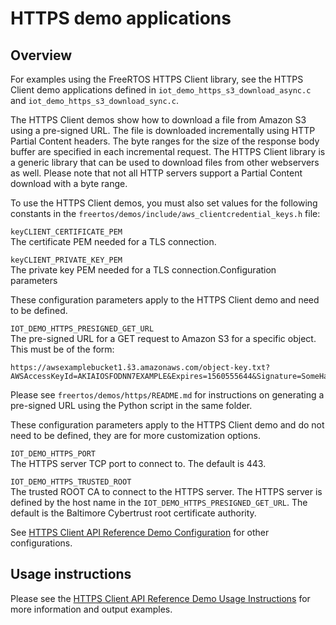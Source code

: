 # HTTPS demo applications<a name="https-demo"></a>

## Overview<a name="https-demo-overview"></a>

For examples using the FreeRTOS HTTPS Client library, see the HTTPS Client demo applications defined in `iot_demo_https_s3_download_async.c` and `iot_demo_https_s3_download_sync.c`\. 

The HTTPS Client demos show how to download a file from Amazon S3 using a pre\-signed URL\. The file is downloaded incrementally using HTTP Partial Content headers\. The byte ranges for the size of the response body buffer are specified in each incremental request\. The HTTPS Client library is a generic library that can be used to download files from other webservers as well\. Please note that not all HTTP servers support a Partial Content download with a byte range\. 

To use the HTTPS Client demos, you must also set values for the following constants in the `freertos/demos/include/aws_clientcredential_keys.h` file:

`keyCLIENT_CERTIFICATE_PEM`  
The certificate PEM needed for a TLS connection\.

`keyCLIENT_PRIVATE_KEY_PEM`  
The private key PEM needed for a TLS connection\.Configuration parameters

These configuration parameters apply to the HTTPS Client demo and need to be defined\.

`IOT_DEMO_HTTPS_PRESIGNED_GET_URL`  
The pre\-signed URL for a GET request to Amazon S3 for a specific object\. This must be of the form:   

```
https://awsexamplebucket1.ŝ3.amazonaws.com/object-key.txt?AWSAccessKeyId=AKIAIOSFODNN7EXAMPLE&Expires=1560555644&Signature=SomeHash12345UrlABcdEFgfIjK%3D
```
Please see `freertos/demos/https/README.md` for instructions on generating a pre\-signed URL using the Python script in the same folder\.

These configuration parameters apply to the HTTPS Client demo and do not need to be defined, they are for more customization options\.

`IOT_DEMO_HTTPS_PORT`  
The HTTPS server TCP port to connect to\. The default is 443\.

`IOT_DEMO_HTTPS_TRUSTED_ROOT`  
The trusted ROOT CA to connect to the HTTPS server\. The HTTPS server is defined by the host name in the `IOT_DEMO_HTTPS_PRESIGNED_GET_URL`\. The default is the Baltimore Cybertrust root certificate authority\. 

See [ HTTPS Client API Reference Demo Configuration](https://docs.aws.amazon.com/freertos/latest/lib-ref/https/https_demo_config.html) for other configurations\.

## Usage instructions<a name="https-demo-usage"></a>

Please see the [ HTTPS Client API Reference Demo Usage Instructions](https://docs.aws.amazon.com/freertos/latest/lib-ref/https/https_demo_usage.html) for more information and output examples\. 